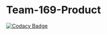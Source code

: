 # Team-169-Product

[![Codacy Badge](https://api.codacy.com/project/badge/Grade/92f3a986fc334f228043bd0e7a600b4b)](https://app.codacy.com/gh/BuildForSDGCohort2/Team-169-Product?utm_source=github.com&utm_medium=referral&utm_content=BuildForSDGCohort2/Team-169-Product&utm_campaign=Badge_Grade_Settings)
